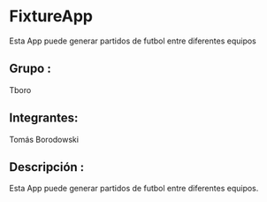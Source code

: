 # FixtureApp
Esta App puede generar  partidos de  futbol entre diferentes equipos

## Grupo : 
Tboro
## Integrantes:
Tomás Borodowski 
## Descripción : 
Esta App puede generar  partidos de  futbol entre diferentes equipos.
